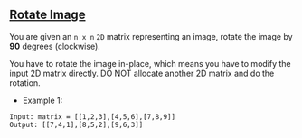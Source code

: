 ## [Rotate Image](https://leetcode.com/problems/rotate-image/)

You are given an `n x n` `2D` matrix representing an image, rotate the image by **90** degrees (clockwise).

You have to rotate the image in-place, which means you have to modify the input 2D matrix directly. DO NOT allocate another 2D matrix and do the rotation.
- Example 1:
```
Input: matrix = [[1,2,3],[4,5,6],[7,8,9]]
Output: [[7,4,1],[8,5,2],[9,6,3]]
```
